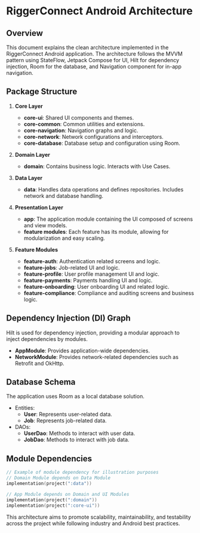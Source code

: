 # RiggerConnect Android Architecture

## Overview

This document explains the clean architecture implemented in the RiggerConnect Android application. The architecture follows the MVVM pattern using StateFlow, Jetpack Compose for UI, Hilt for dependency injection, Room for the database, and Navigation component for in-app navigation.

## Package Structure

1. **Core Layer**
   - **core-ui**: Shared UI components and themes.
   - **core-common**: Common utilities and extensions.
   - **core-navigation**: Navigation graphs and logic.
   - **core-network**: Network configurations and interceptors.
   - **core-database**: Database setup and configuration using Room.

2. **Domain Layer**
   - **domain**: Contains business logic. Interacts with Use Cases.

3. **Data Layer**
   - **data**: Handles data operations and defines repositories. Includes network and database handling.

4. **Presentation Layer**
   - **app**: The application module containing the UI composed of screens and view models.
   - **feature modules**: Each feature has its module, allowing for modularization and easy scaling.

5. **Feature Modules**
   - **feature-auth**: Authentication related screens and logic.
   - **feature-jobs**: Job-related UI and logic.
   - **feature-profile**: User profile management UI and logic.
   - **feature-payments**: Payments handling UI and logic.
   - **feature-onboarding**: User onboarding UI and related logic.
   - **feature-compliance**: Compliance and auditing screens and business logic.

## Dependency Injection (DI) Graph

Hilt is used for dependency injection, providing a modular approach to inject dependencies by modules.

- **AppModule**: Provides application-wide dependencies.
- **NetworkModule**: Provides network-related dependencies such as Retrofit and OkHttp.

## Database Schema

The application uses Room as a local database solution.

- Entities:
  - **User**: Represents user-related data.
  - **Job**: Represents job-related data.
- DAOs:
  - **UserDao**: Methods to interact with user data.
  - **JobDao**: Methods to interact with job data.

## Module Dependencies

```kotlin
// Example of module dependency for illustration purposes
// Domain Module depends on Data Module
implementation(project(":data"))

// App Module depends on Domain and UI Modules
implementation(project(":domain"))
implementation(project(":core-ui"))
```

This architecture aims to promote scalability, maintainability, and testability across the project while following industry and Android best practices.
